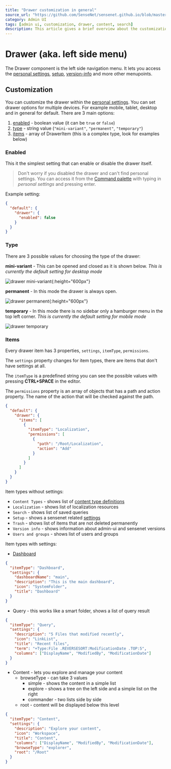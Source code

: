 ```yaml
---
title: "Drawer customization in general"
source_url: "https://github.com/SenseNet/sensenet.github.io/blob/master/_docs/admin-ui/drawer-customization-in-general.md"
category: Admin UI
tags: [admin ui, customization, drawer, content, search]
description: This article gives a brief overview about the customization of the Drawer (the left side menu) on the Admin UI.
---
```


# Drawer (aka. left side menu)

The Drawer component is the left side navigation menu. It lets you access the [personal settings](/docs/admin-ui/personal-settings), [setup](/docs/admin-ui/setup), [version-info](/docs/admin-ui/version-info) and more other menupoints.

## Customization

You can customize the drawer within the [personal settings](/docs/admin-ui/personal-settings). You can set drawer options for multiple devices. For example mobile, tablet, desktop and in general for default. There are 3 main options:

1. [enabled](#enabled) - boolean value (it can be `true` or `false`)
2. [type](#type) - string value (`"mini-variant"`, `"permanent"`, `"temporary"`)
3. [items](#items) - array of DrawerItem (this is a complex type, look for examples below)

### Enabled

This it the simplest setting that can enable or disable the drawer itself. 
> Don't worry if you disabled the drawer and can't find personal settings. You can access it from the [Command palette](/docs/admin-ui/command-palette) with typing in _personal settings_ and pressing enter.

Example setting:

```json
{
  "default": {
    "drawer": {
      "enabled": false
    }
  }
}
```

### Type

There are 3 possible values for choosing the type of the drawer:

**mini-variant** - This can be opened and closed as it is shown below. _This is currently the default setting for desktop mode_

![drawer mini-variant](/img/drawer-mini-variant.png "Drawer mini-variant"){:height="600px"}

**permanent** - In this mode the drawer is always open.

![drawer permanent](/img/drawer-permanent.png "Drawer permanent"){:height="600px"}

**temporary** - In this mode there is no sidebar only a hamburger menu in the top left corner. _This is currently the default setting for mobile mode_

![drawer temporary](/img/drawer-temporary.gif "Drawer temporary")

### Items

Every drawer item has 3 properties, `settings`, `itemType`, `permissions`.

The `settings` property changes for item types, there are items that don't have settings at all.

The `itemType` is a predefined string you can see the possible values with pressing **CTRL+SPACE** in the editor.

The `permissions` property is an array of objects that has a path and action property. The name of the action that will be checked against the path.

```json
{
  "default": {
    "drawer": {
      "items": [
        {
          "itemType": "Localization",
          "permissions": [
            {
              "path": "/Root/Localization",
              "action": "Add"
            }
          ]
        }
      ]
    }
  }
}
```

Item types without settings:

- `Content Types` - shows list of [content type definitions](/docs/ctd)
- `Localization` - shows list of localization resources
- `Search` - shows list of saved queries
- `Setup` - shows a sensenet related [settings](/docs/admin-ui/setup)
- `Trash` - shows list of items that are not deleted permanently
- `Version info` - shows information about admin-ui and sensenet versions
- `Users and groups` - shows list of users and groups

Item types with settings:

- [Dashboard](/docs/admin-ui/dashboard)

```json
{
  "itemType": "Dashboard",
  "settings": {
    "dashboardName": "main",
    "description": "This is the main dashboard",
    "icon": "SystemFolder",
    "title": "Dashboard"
  }
}
```

- Query - this works like a smart folder, shows a list of query result

```json
{
  "itemType": "Query",
  "settings": {
    "description": "5 Files that modified recently",
    "icon": "LinkList",
    "title": "Recent files",
    "term": "+Type:File .REVERSESORT:ModificationDate .TOP:5",
    "columns": ["DisplayName", "ModifiedBy", "ModificationDate"]
  }
}
```

- Content - lets you explore and manage your content
  - browseType - can take 3 values
    - simple - shows the content in a simple list
    - explore - shows a tree on the left side and a simple list on the right
    - commander - two lists side by side
  - root - content will be displayed below this level

```json
{
  "itemType": "Content",
  "settings": {
    "description": "Explore your content",
    "icon": "Workspace",
    "title": "Content",
    "columns": ["DisplayName", "ModifiedBy", "ModificationDate"],
    "browseType": "explorer",
    "root": "/Root"
  }
}
```

